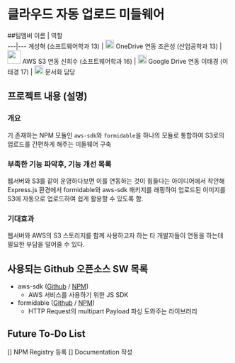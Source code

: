 

# 클라우드 자동 업로드 미들웨어
##팀멤버
이름 | 역할  
---|---
계성혁 (소프트웨어학과 13) | <img src="https://assets.pcmag.com/media/images/483051-microsoft-onedrive.png?width=333&height=245" style="height:20px;">   OneDrive 연동 
조은성 (산업공학과 13) | <img src="https://qumulo.com/wp-content/uploads/2018/07/prod-art-aws-600.width-1200.png" style="height:30px"> AWS S3 연동 
신희수 (소프트웨어학과 16) | <img src="https://upload.wikimedia.org/wikipedia/commons/thumb/7/75/Google_Drive_Logo.svg/555px-Google_Drive_Logo.svg.png" style="height:20px">   Google Drive 연동 
이태경 (이태경 17) | <img src="https://image.flaticon.com/icons/png/512/306/306443.png" style="height:20px">    문서화 담당 


## 프로젝트 내용 (설명)
### 개요
기 존재하는 NPM 모듈인 `aws-sdk`와 `formidable`을 하나의 모듈로 통합하여 S3로의 업로드를 간편하게 해주는 미들웨어 구축

### 부족한 기능 파악후, 기능 개선 목록
웹서버와 S3를 같이 운영하다보면 이를 연동하는 것이 힘들다는 아이디어에서 착안해 Express.js 환경에서 formidable와 aws-sdk 패키지를 래핑하여 업로드된 이미지를 S3에 자동으로 업로드하여 쉽게 활용할 수 있도록 함.

### 기대효과
웹서버와 AWS의 S3 스토리지를 함께 사용하고자 하는 타 개발자들이 연동을 하는데 필요한 부담을 덜어줄 수 있다.

## 사용되는 Github 오픈소스 SW 목록
* aws-sdk ([Github](https://github.com/aws/aws-sdk-js) / [NPM](https://www.npmjs.com/package/aws-sdk))
    * AWS 서비스를 사용하기 위한 JS SDK
* formidable ([Github](https://github.com/felixge/node-formidable) /  [NPM](https://www.npmjs.com/package/formidable))
    * HTTP Request의 multipart Payload 파싱 도와주는 라이브러리

## Future To-Do List
[] NPM Registry 등록
[] Documentation 작성



